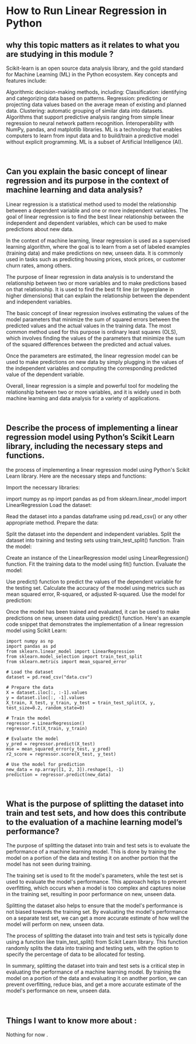 # How to Run Linear Regression in Python
## why this topic matters as it relates to what you are studying in this module ?
Scikit-learn is an open source data analysis library, and the gold standard for Machine Learning (ML) in the Python ecosystem. Key concepts and features include:

Algorithmic decision-making methods, including:
Classification: identifying and categorizing data based on patterns.
Regression: predicting or projecting data values based on the average mean of existing and planned data.
Clustering: automatic grouping of similar data into datasets.
Algorithms that support predictive analysis ranging from simple linear regression to neural network pattern recognition.
Interoperability with NumPy, pandas, and matplotlib libraries.
ML is a technology that enables computers to learn from input data and to build/train a predictive model without explicit programming. ML is a subset of Artificial Intelligence (AI). 

<br>

## Can you explain the basic concept of linear regression and its purpose in the context of machine learning and data analysis?
Linear regression is a statistical method used to model the relationship between a dependent variable and one or more independent variables. The goal of linear regression is to find the best linear relationship between the independent and dependent variables, which can be used to make predictions about new data.

In the context of machine learning, linear regression is used as a supervised learning algorithm, where the goal is to learn from a set of labeled examples (training data) and make predictions on new, unseen data. It is commonly used in tasks such as predicting housing prices, stock prices, or customer churn rates, among others.

The purpose of linear regression in data analysis is to understand the relationship between two or more variables and to make predictions based on that relationship. It is used to find the best fit line (or hyperplane in higher dimensions) that can explain the relationship between the dependent and independent variables.

The basic concept of linear regression involves estimating the values of the model parameters that minimize the sum of squared errors between the predicted values and the actual values in the training data. The most common method used for this purpose is ordinary least squares (OLS), which involves finding the values of the parameters that minimize the sum of the squared differences between the predicted and actual values.

Once the parameters are estimated, the linear regression model can be used to make predictions on new data by simply plugging in the values of the independent variables and computing the corresponding predicted value of the dependent variable.

Overall, linear regression is a simple and powerful tool for modeling the relationship between two or more variables, and it is widely used in both machine learning and data analysis for a variety of applications.

<br>

## Describe the process of implementing a linear regression model using Python’s Scikit Learn library, including the necessary steps and functions.
the process of implementing a linear regression model using Python's Scikit Learn library. Here are the necessary steps and functions:

Import the necessary libraries:

import numpy as np
import pandas as pd
from sklearn.linear_model import LinearRegression
Load the dataset:

Read the dataset into a pandas dataframe using pd.read_csv() or any other appropriate method.
Prepare the data:

Split the dataset into the dependent and independent variables.
Split the dataset into training and testing sets using train_test_split() function.
Train the model:

Create an instance of the LinearRegression model using LinearRegression() function.
Fit the training data to the model using fit() function.
Evaluate the model:

Use predict() function to predict the values of the dependent variable for the testing set.
Calculate the accuracy of the model using metrics such as mean squared error, R-squared, or adjusted R-squared.
Use the model for prediction:

Once the model has been trained and evaluated, it can be used to make predictions on new, unseen data using predict() function.
Here's an example code snippet that demonstrates the implementation of a linear regression model using Scikit Learn:

    import numpy as np
    import pandas as pd
    from sklearn.linear_model import LinearRegression
    from sklearn.model_selection import train_test_split
    from sklearn.metrics import mean_squared_error

    # Load the dataset
    dataset = pd.read_csv("data.csv")

    # Prepare the data
    X = dataset.iloc[:, :-1].values
    y = dataset.iloc[:, -1].values
    X_train, X_test, y_train, y_test = train_test_split(X, y, test_size=0.2, random_state=0)

    # Train the model
    regressor = LinearRegression()
    regressor.fit(X_train, y_train)

    # Evaluate the model
    y_pred = regressor.predict(X_test)
    mse = mean_squared_error(y_test, y_pred)
    r2_score = regressor.score(X_test, y_test)

    # Use the model for prediction
    new_data = np.array([1, 2, 3]).reshape(1, -1)
    prediction = regressor.predict(new_data)

<br>

## What is the purpose of splitting the dataset into train and test sets, and how does this contribute to the evaluation of a machine learning model’s performance?
The purpose of splitting the dataset into train and test sets is to evaluate the performance of a machine learning model. This is done by training the model on a portion of the data and testing it on another portion that the model has not seen during training.

The training set is used to fit the model's parameters, while the test set is used to evaluate the model's performance. This approach helps to prevent overfitting, which occurs when a model is too complex and captures noise in the training set, resulting in poor performance on new, unseen data.

Splitting the dataset also helps to ensure that the model's performance is not biased towards the training set. By evaluating the model's performance on a separate test set, we can get a more accurate estimate of how well the model will perform on new, unseen data.

The process of splitting the dataset into train and test sets is typically done using a function like train_test_split() from Scikit Learn library. This function randomly splits the data into training and testing sets, with the option to specify the percentage of data to be allocated for testing.

In summary, splitting the dataset into train and test sets is a critical step in evaluating the performance of a machine learning model. By training the model on a portion of the data and evaluating it on another portion, we can prevent overfitting, reduce bias, and get a more accurate estimate of the model's performance on new, unseen data.


<br>

## Things I want to know more about :
Nothing for now .